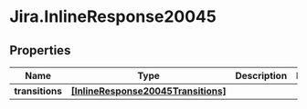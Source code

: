 # Jira.InlineResponse20045

## Properties

Name | Type | Description | Notes
------------ | ------------- | ------------- | -------------
**transitions** | [**[InlineResponse20045Transitions]**](InlineResponse20045Transitions.md) |  | 


